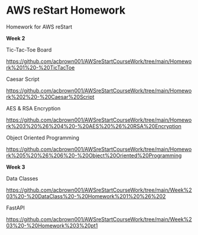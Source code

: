 # AWS reStart Homework
Homework for AWS reStart

**Week 2**

Tic-Tac-Toe Board

https://github.com/acbrown001/AWSreStartCourseWork/tree/main/Homework%201%20-%20TicTacToe

Caesar Script

https://github.com/acbrown001/AWSreStartCourseWork/tree/main/Homework%202%20-%20Caesar%20Script


AES & RSA Encryption

https://github.com/acbrown001/AWSreStartCourseWork/tree/main/Homework%203%20%26%204%20-%20AES%20%26%20RSA%20Encryption


Object Oriented Programming

https://github.com/acbrown001/AWSreStartCourseWork/tree/main/Homework%205%20%26%206%20-%20Object%20Oriented%20Programming

**Week 3**

Data Classes

https://github.com/acbrown001/AWSreStartCourseWork/tree/main/Week%203%20-%20DataClass%20-%20Homework%201%20%26%202

FastAPI

https://github.com/acbrown001/AWSreStartCourseWork/tree/main/Week%203%20-%20Homework%203%20pt1





